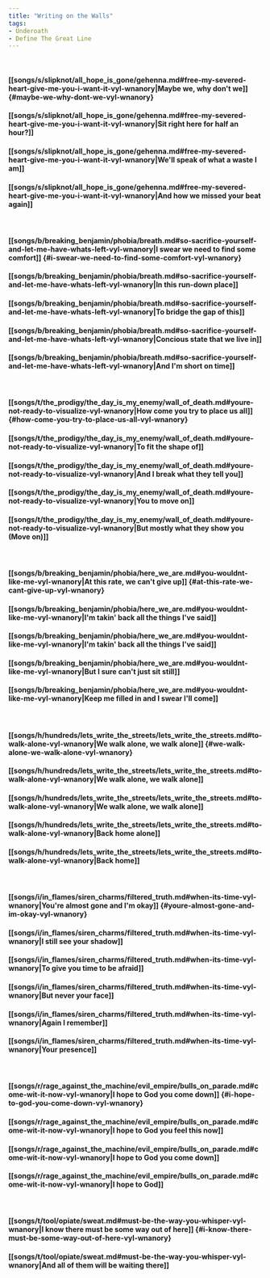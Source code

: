 ```yaml
---
title: "Writing on the Walls"
tags:
- Underoath
- Define The Great Line
---
```

&nbsp;
#### [[songs/s/slipknot/all_hope_is_gone/gehenna.md#free-my-severed-heart-give-me-you-i-want-it-vyl-wnanory|Maybe we, why don't we]] {#maybe-we-why-dont-we-vyl-wnanory}
#### [[songs/s/slipknot/all_hope_is_gone/gehenna.md#free-my-severed-heart-give-me-you-i-want-it-vyl-wnanory|Sit right here for half an hour?]]
#### [[songs/s/slipknot/all_hope_is_gone/gehenna.md#free-my-severed-heart-give-me-you-i-want-it-vyl-wnanory|We'll speak of what a waste I am]]
#### [[songs/s/slipknot/all_hope_is_gone/gehenna.md#free-my-severed-heart-give-me-you-i-want-it-vyl-wnanory|And how we missed your beat again]]
&nbsp;
#### [[songs/b/breaking_benjamin/phobia/breath.md#so-sacrifice-yourself-and-let-me-have-whats-left-vyl-wnanory|I swear we need to find some comfort]] {#i-swear-we-need-to-find-some-comfort-vyl-wnanory}
#### [[songs/b/breaking_benjamin/phobia/breath.md#so-sacrifice-yourself-and-let-me-have-whats-left-vyl-wnanory|In this run-down place]]
#### [[songs/b/breaking_benjamin/phobia/breath.md#so-sacrifice-yourself-and-let-me-have-whats-left-vyl-wnanory|To bridge the gap of this]]
#### [[songs/b/breaking_benjamin/phobia/breath.md#so-sacrifice-yourself-and-let-me-have-whats-left-vyl-wnanory|Concious state that we live in]]
#### [[songs/b/breaking_benjamin/phobia/breath.md#so-sacrifice-yourself-and-let-me-have-whats-left-vyl-wnanory|And I'm short on time]]
&nbsp;
#### [[songs/t/the_prodigy/the_day_is_my_enemy/wall_of_death.md#youre-not-ready-to-visualize-vyl-wnanory|How come you try to place us all]] {#how-come-you-try-to-place-us-all-vyl-wnanory}
#### [[songs/t/the_prodigy/the_day_is_my_enemy/wall_of_death.md#youre-not-ready-to-visualize-vyl-wnanory|To fit the shape of]]
#### [[songs/t/the_prodigy/the_day_is_my_enemy/wall_of_death.md#youre-not-ready-to-visualize-vyl-wnanory|And I break what they tell you]]
#### [[songs/t/the_prodigy/the_day_is_my_enemy/wall_of_death.md#youre-not-ready-to-visualize-vyl-wnanory|You to move on]]
#### [[songs/t/the_prodigy/the_day_is_my_enemy/wall_of_death.md#youre-not-ready-to-visualize-vyl-wnanory|But mostly what they show you (Move on)]]
&nbsp;
#### [[songs/b/breaking_benjamin/phobia/here_we_are.md#you-wouldnt-like-me-vyl-wnanory|At this rate, we can't give up]] {#at-this-rate-we-cant-give-up-vyl-wnanory}
#### [[songs/b/breaking_benjamin/phobia/here_we_are.md#you-wouldnt-like-me-vyl-wnanory|I'm takin' back all the things I've said]]
#### [[songs/b/breaking_benjamin/phobia/here_we_are.md#you-wouldnt-like-me-vyl-wnanory|I'm takin' back all the things I've said]]
#### [[songs/b/breaking_benjamin/phobia/here_we_are.md#you-wouldnt-like-me-vyl-wnanory|But I sure can't just sit still]]
#### [[songs/b/breaking_benjamin/phobia/here_we_are.md#you-wouldnt-like-me-vyl-wnanory|Keep me filled in and I swear I'll come]]
&nbsp;
#### [[songs/h/hundreds/lets_write_the_streets/lets_write_the_streets.md#to-walk-alone-vyl-wnanory|We walk alone, we walk alone]] {#we-walk-alone-we-walk-alone-vyl-wnanory}
#### [[songs/h/hundreds/lets_write_the_streets/lets_write_the_streets.md#to-walk-alone-vyl-wnanory|We walk alone, we walk alone]]
#### [[songs/h/hundreds/lets_write_the_streets/lets_write_the_streets.md#to-walk-alone-vyl-wnanory|We walk alone, we walk alone]]
#### [[songs/h/hundreds/lets_write_the_streets/lets_write_the_streets.md#to-walk-alone-vyl-wnanory|Back home alone]]
#### [[songs/h/hundreds/lets_write_the_streets/lets_write_the_streets.md#to-walk-alone-vyl-wnanory|Back home]]
&nbsp;
#### [[songs/i/in_flames/siren_charms/filtered_truth.md#when-its-time-vyl-wnanory|You're almost gone and I'm okay]] {#youre-almost-gone-and-im-okay-vyl-wnanory}
#### [[songs/i/in_flames/siren_charms/filtered_truth.md#when-its-time-vyl-wnanory|I still see your shadow]]
#### [[songs/i/in_flames/siren_charms/filtered_truth.md#when-its-time-vyl-wnanory|To give you time to be afraid]]
#### [[songs/i/in_flames/siren_charms/filtered_truth.md#when-its-time-vyl-wnanory|But never your face]]
#### [[songs/i/in_flames/siren_charms/filtered_truth.md#when-its-time-vyl-wnanory|Again I remember]]
#### [[songs/i/in_flames/siren_charms/filtered_truth.md#when-its-time-vyl-wnanory|Your presence]]
&nbsp;
#### [[songs/r/rage_against_the_machine/evil_empire/bulls_on_parade.md#come-wit-it-now-vyl-wnanory|I hope to God you come down]] {#i-hope-to-god-you-come-down-vyl-wnanory}
#### [[songs/r/rage_against_the_machine/evil_empire/bulls_on_parade.md#come-wit-it-now-vyl-wnanory|I hope to God you feel this now]]
#### [[songs/r/rage_against_the_machine/evil_empire/bulls_on_parade.md#come-wit-it-now-vyl-wnanory|I hope to God you come down]]
#### [[songs/r/rage_against_the_machine/evil_empire/bulls_on_parade.md#come-wit-it-now-vyl-wnanory|I hope to God]]
&nbsp;
#### [[songs/t/tool/opiate/sweat.md#must-be-the-way-you-whisper-vyl-wnanory|I know there must be some way out of here]] {#i-know-there-must-be-some-way-out-of-here-vyl-wnanory}
#### [[songs/t/tool/opiate/sweat.md#must-be-the-way-you-whisper-vyl-wnanory|And all of them will be waiting there]]
